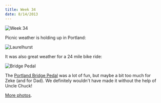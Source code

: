 ```yaml
---
title: Week 34
date: 8/14/2013
---
```


![Week 34](https://lh3.googleusercontent.com/-A4pqmBrYDG4/UgxZg0ZmtmI/AAAAAAAAOE0/EsUZLiz7xK0/w1430-h1432-no/Zeek+Week+34+Graphic.jpg)

Picnic weather is holding up in Portland:

![Laurelhurst](https://lh3.googleusercontent.com/-Q57Cq_c3rmk/UgxZyo2DcEI/AAAAAAAAOHM/X4gctvRtn50/w2154-h1432-no/DSC_2527.JPG)

It was also great weather for a 24 mile bike ride:

![Bridge Pedal](https://lh4.googleusercontent.com/-XP5W4Dkhv7c/UgxZp8ydAmI/AAAAAAAAOGs/CYfpYWMkwmU/w1074-h1432-no/photo+%25281%2529.JPG)

The [Portland Bridge Pedal](http://blog.bridgepedal.com/) was a lot of fun, but maybe a bit too much for Zeke (and for Dad). We definitely wouldn't have made it without the help of Uncle Chuck!

[More photos](https://plus.google.com/photos/109995794392976695103/albums/5912198827862609713).

